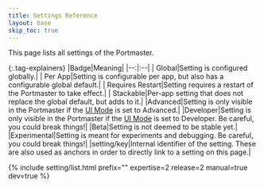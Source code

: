 ```yaml
---
title: Settings Reference
layout: base
skip_toc: true
---
```


This page lists all settings of the Portmaster.

{:.tag-explainers}
|Badge|Meaning|
|--:|:--|
|<span class="setting-badge global"><i class="fa fa-globe"></i> Global</span>|Setting is configured globally.|
|<span class="setting-badge per-app"><i class="far fa-dot-circle"></i> Per App</span>|Setting is configurable per app, but also has a configurable global default.|
|<span class="setting-badge restart"><i class="fa fa-sync-alt"></i> Requires Restart</span>|Setting requires a restart of the Portmaster to take effect.|
|<span class="setting-badge stackable"><i class="fa fa-layer-group"></i> Stackable</span>|Per-app setting that does not replace the global default, but adds to it.|
|<span class="setting-badge advanced">Advanced</span>|Setting is only visible in the Portmaster if the [UI Mode](#core/expertiseLevel) is set to Advanced.|
|<span class="setting-badge developer">Developer</span>|Setting is only visible in the Portmaster if the [UI Mode](#core/expertiseLevel) is set to Developer. Be careful, you could break things!|
|<span class="setting-badge beta">Beta</span>|Setting is not deemed to be stable yet.|
|<span class="setting-badge experimental">Experimental</span>|Setting is meant for experiments and debugging. Be careful, you could break things!|
|<span class="setting-badge key">setting/key</span>|Internal identifier of the setting. These are also used as anchors in order to directly link to a setting on this page.|

{% include setting/list.html prefix="" expertise=2 release=2 manual=true dev=true %}
